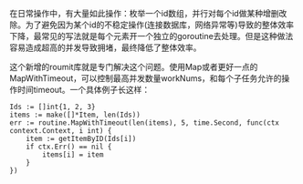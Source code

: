 在日常操作中，有大量如此操作：枚举一个id数组，并行对每个id做某种增删改除。为了避免因为某个id的不稳定操作(连接数据库，网络异常等)导致的整体效率下降，最常见的写法就是每个元素开一个独立的goroutine去处理。但是这种做法容易造成超高的并发导致拥堵，最终降低了整体效率。

这个新增的roumit库就是专门解决这个问题。使用Map或者更好一点的MapWithTimeout，可以控制最高并发数量workNums，和每个子任务允许的操作时间timeout。一个具体例子长这样：
```
Ids := []int{1, 2, 3}
items := make([]*Item, len(Ids))
err := routine.MapWithTimeout(len(items), 5, time.Second, func(ctx context.Context, i int) {
    item := getItemByID(Ids[i])
    if ctx.Err() == nil {
        items[i] = item
    }
})
```